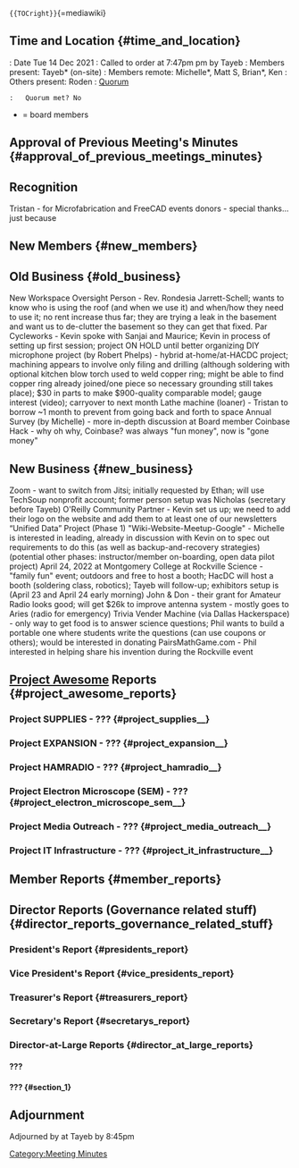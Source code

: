 `{{TOCright}}`{=mediawiki}

## Time and Location {#time_and_location}

:   Date Tue 14 Dec 2021
:   Called to order at 7:47pm pm by Tayeb
:   Members present: Tayeb\* (on-site)
:   Members remote: Michelle\*, Matt S, Brian\*, Ken
:   Others present: Roden
:   [Quorum](Quorum)

    :   Quorum met? No

-   = board members

## Approval of Previous Meeting's Minutes {#approval_of_previous_meetings_minutes}

## Recognition

Tristan - for Microfabrication and FreeCAD events donors - special
thanks... just because

## New Members {#new_members}

## Old Business {#old_business}

New Workspace Oversight Person - Rev. Rondesia Jarrett-Schell; wants to
know who is using the roof (and when we use it) and when/how they need
to use it; no rent increase thus far; they are trying a leak in the
basement and want us to de-clutter the basement so they can get that
fixed. Par Cycleworks - Kevin spoke with Sanjai and Maurice; Kevin in
process of setting up first session; project ON HOLD until better
organizing DIY microphone project (by Robert Phelps) - hybrid
at-home/at-HACDC project; machining appears to involve only filing and
drilling (although soldering with optional kitchen blow torch used to
weld copper ring; might be able to find copper ring already joined/one
piece so necessary grounding still takes place); \$30 in parts to make
\$900-quality comparable model; gauge interest (video); carryover to
next month Lathe machine (loaner) - Tristan to borrow \~1 month to
prevent from going back and forth to space Annual Survey (by Michelle) -
more in-depth discussion at Board member Coinbase Hack - why oh why,
Coinbase? was always "fun money", now is "gone money"

## New Business {#new_business}

Zoom - want to switch from Jitsi; initially requested by Ethan; will use
TechSoup nonprofit account; former person setup was Nicholas (secretary
before Tayeb) O'Reilly Community Partner - Kevin set us up; we need to
add their logo on the website and add them to at least one of our
newsletters “Unified Data” Project (Phase 1)
"Wiki-Website-Meetup-Google" - Michelle is interested in leading,
already in discussion with Kevin on to spec out requirements to do this
(as well as backup-and-recovery strategies) (potential other phases:
instructor/member on-boarding, open data pilot project) April 24, 2022
at Montgomery College at Rockville Science - "family fun" event;
outdoors and free to host a booth; HacDC will host a booth (soldering
class, robotics); Tayeb will follow-up; exhibitors setup is (April 23
and April 24 early morning) John & Don - their grant for Amateur Radio
looks good; will get \$26k to improve antenna system - mostly goes to
Aries (radio for emergency) Trivia Vender Machine (via Dallas
Hackerspace) - only way to get food is to answer science questions; Phil
wants to build a portable one where students write the questions (can
use coupons or others); would be interested in donating
PairsMathGame.com - Phil interested in helping share his invention
during the Rockville event

## [Project Awesome](:Category:Project_Awesome) Reports {#project_awesome_reports}

### Project SUPPLIES - ??? {#project_supplies__}

### Project EXPANSION - ??? {#project_expansion__}

### Project HAMRADIO - ??? {#project_hamradio__}

### Project Electron Microscope (SEM) - ??? {#project_electron_microscope_sem__}

### Project Media Outreach - ??? {#project_media_outreach__}

### Project IT Infrastructure - ??? {#project_it_infrastructure__}

## Member Reports {#member_reports}

## Director Reports (Governance related stuff) {#director_reports_governance_related_stuff}

### President's Report {#presidents_report}

### Vice President's Report {#vice_presidents_report}

### Treasurer's Report {#treasurers_report}

### Secretary's Report {#secretarys_report}

### Director-at-Large Reports {#director_at_large_reports}

#### ???

#### ??? {#section_1}

## Adjournment

Adjourned by at Tayeb by 8:45pm

[Category:Meeting Minutes](Category:Meeting_Minutes)
